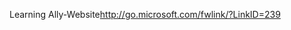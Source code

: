 <Token xmlns:xlink="http://www.w3.org/1999/xlink"><externalLink xmlns="http://ddue.schemas.microsoft.com/authoring/2003/5"><linkText>Learning Ally-Website</linkText><linkUri>http://go.microsoft.com/fwlink/?LinkID=239</linkUri></externalLink></Token>

<!--HONumber=Jun16_HO4-->


